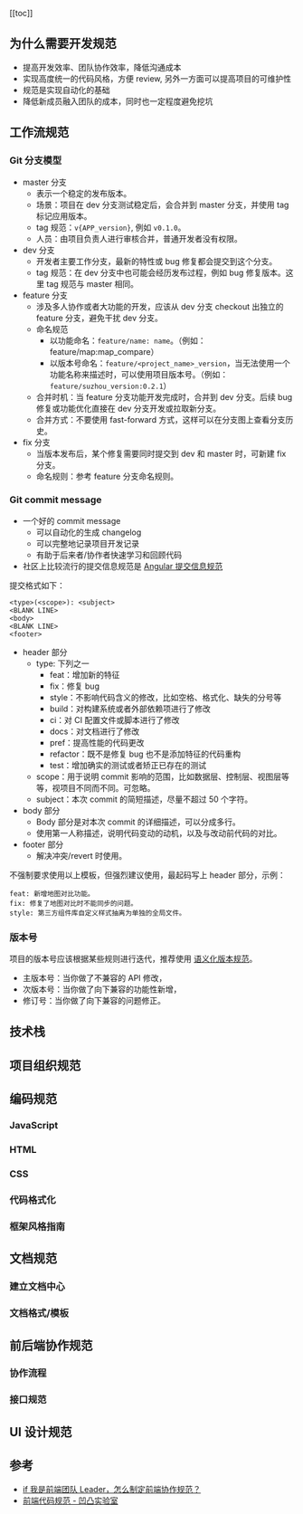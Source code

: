 [[toc]]

## 为什么需要开发规范

- 提高开发效率、团队协作效率，降低沟通成本
- 实现高度统一的代码风格，方便 review, 另外一方面可以提高项目的可维护性
- 规范是实现自动化的基础
- 降低新成员融入团队的成本，同时也一定程度避免挖坑

## 工作流规范

### Git 分支模型

- master 分支
  - 表示一个稳定的发布版本。
  - 场景：项目在 dev 分支测试稳定后，会合并到 master 分支，并使用 tag 标记应用版本。
  - tag 规范：`v{APP_version}`, 例如 `v0.1.0`。
  - 人员：由项目负责人进行审核合并，普通开发者没有权限。
- dev 分支
  - 开发者主要工作分支，最新的特性或 bug 修复都会提交到这个分支。
  - tag 规范：在 dev 分支中也可能会经历发布过程，例如 bug 修复版本。这里 tag 规范与 master 相同。
- feature 分支
  - 涉及多人协作或者大功能的开发，应该从 dev 分支 checkout 出独立的 feature 分支，避免干扰 dev 分支。
  - 命名规范
    - 以功能命名：`feature/name: name`。（例如：feature/map:map_compare）
    - 以版本号命名：`feature/<project_name>_version`，当无法使用一个功能名称来描述时，可以使用项目版本号。（例如：`feature/suzhou_version:0.2.1`）
  - 合并时机：当 feature 分支功能开发完成时，合并到 dev 分支。后续 bug 修复或功能优化直接在 dev 分支开发或拉取新分支。
  - 合并方式：不要使用 fast-forward 方式，这样可以在分支图上查看分支历史。
- fix 分支
  - 当版本发布后，某个修复需要同时提交到 dev 和 master 时，可新建 fix 分支。
  - 命名规则：参考 feature 分支命名规则。

### Git commit message

- 一个好的 commit message
  - 可以自动化的生成 changelog
  - 可以完整地记录项目开发记录
  - 有助于后来者/协作者快速学习和回顾代码
- 社区上比较流行的提交信息规范是 [Angular 提交信息规范](https://zj-git-guide.readthedocs.io/zh_CN/latest/message/Angular%E6%8F%90%E4%BA%A4%E4%BF%A1%E6%81%AF%E8%A7%84%E8%8C%83/)

提交格式如下：

```
<type>(<scope>): <subject>
<BLANK LINE>
<body>
<BLANK LINE>
<footer>
```

- header 部分
  - type: 下列之一
    - feat：增加新的特征
    - fix：修复 bug
    - style：不影响代码含义的修改，比如空格、格式化、缺失的分号等
    - build：对构建系统或者外部依赖项进行了修改
    - ci：对 CI 配置文件或脚本进行了修改
    - docs：对文档进行了修改
    - pref：提高性能的代码更改
    - refactor：既不是修复 bug 也不是添加特征的代码重构
    - test：增加确实的测试或者矫正已存在的测试
  - scope：用于说明 commit 影响的范围，比如数据层、控制层、视图层等等，视项目不同而不同。可忽略。
  - subject：本次 commit 的简短描述，尽量不超过 50 个字符。
- body 部分
  - Body 部分是对本次 commit 的详细描述，可以分成多行。
  - 使用第一人称描述，说明代码变动的动机，以及与改动前代码的对比。
- footer 部分
  - 解决冲突/revert 时使用。

不强制要求使用以上模板，但强烈建议使用，最起码写上 header 部分，示例：

```
feat: 新增地图对比功能。
fix: 修复了地图对比时不能同步的问题。
style: 第三方组件库自定义样式抽离为单独的全局文件。
```

### 版本号

项目的版本号应该根据某些规则进行迭代，推荐使用 [语义化版本规范](https://semver.org/lang/zh-CN/)。

- 主版本号：当你做了不兼容的 API 修改，
- 次版本号：当你做了向下兼容的功能性新增，
- 修订号：当你做了向下兼容的问题修正。

## 技术栈

## 项目组织规范

## 编码规范
### JavaScript
### HTML
### CSS
### 代码格式化
### 框架风格指南

## 文档规范

### 建立文档中心
### 文档格式/模板

## 前后端协作规范

### 协作流程
### 接口规范

## UI 设计规范

## 参考

- [if 我是前端团队 Leader，怎么制定前端协作规范？](https://juejin.cn/post/6844903897610321934)
- [前端代码规范 - 凹凸实验室](https://guide.aotu.io/index.html)